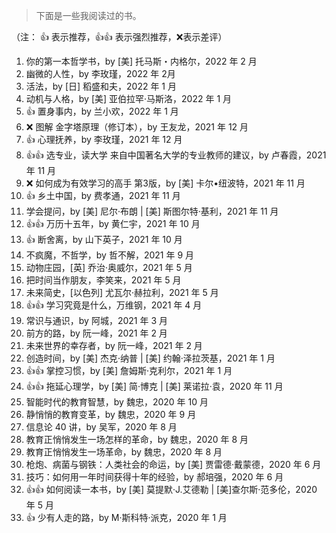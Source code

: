 > 下面是一些我阅读过的书。

（注： 👍 表示推荐，👍👍 表示强烈推荐，❌表示差评）

<!-- 
模板
1. ，by ，2022 年 1 月 
-->

1. 你的第一本哲学书，by [美] 托马斯・内格尔，2022 年 2 月 
2. 幽微的人性，by 李玫瑾，2022 年 2月 
3. 活法，by [日] 稻盛和夫，2022 年 1 月 
4. 动机与人格，by [美] 亚伯拉罕·马斯洛，2022 年 1 月 
5. 👍 置身事内，by 兰小欢，2022 年 1 月 
6. ❌ 图解 金字塔原理（修订本），by 王友龙，2021 年 12 月 
7. 👍 心理抚养，by 李玫瑾，2021 年 12 月 
8. 👍👍 选专业，读大学 来自中国著名大学的专业教师的建议，by 卢春霞，2021 年 11 月
9. ❌ 如何成为有效学习的高手 第3版，by [美] 卡尔•纽波特，2021 年 11 月
10. 👍 乡土中国，by 费孝通，2021 年 11 月
11. 学会提问，by [美] 尼尔·布朗 | [美] 斯图尔特·基利，2021 年 11 月
12. 👍👍 万历十五年，by 黄仁宇，2021 年 10 月
13. 👍 断舍离，by 山下英子，2021 年 10 月
14. 不疯魔，不哲学，by 哲不解，2021 年 9 月
15. 动物庄园，[英] 乔治·奥威尔，2021 年 5 月
16. 把时间当作朋友，李笑来，2021 年 5 月
17. 未来简史，[以色列] 尤瓦尔·赫拉利，2021 年 5 月
18. 👍👍 学习究竟是什么，万维钢，2021 年 4 月
19. 常识与通识，by 阿城，2021 年 3 月
20. 前方的路，by 阮一峰，2021 年 2 月
21. 未来世界的幸存者，by 阮一峰，2021 年 2 月
22. 创造时间，by [美] 杰克·纳普 | [美] 约翰·泽拉茨基，2021 年 1 月
23. 👍👍 掌控习惯，by [美] 詹姆斯·克利尔，2021 年 1 月
24. 👍👍 拖延心理学，by [美] 简·博克 | [美] 莱诺拉·袁，2020 年 11 月
25. 智能时代的教育智慧，by 魏忠，2020 年 10 月
26. 静悄悄的教育变革，by 魏忠，2020 年 9 月
27. 信息论 40 讲，by 吴军，2020 年 8 月
28. 教育正悄悄发生一场怎样的革命，by 魏忠，2020 年 8 月
29. 教育正悄悄发生一场革命，by 魏忠，2020 年 8 月
30. 枪炮、病菌与钢铁：人类社会的命运，by [美] 贾雷德·戴蒙德，2020 年 6 月
31. 技巧：如何用一年时间获得十年的经验，by 郝培强，2020 年 6 月
32. 👍👍 如何阅读一本书，by [美] 莫提默·J.艾德勒 | [美]查尔斯·范多伦，2020 年 5 月
33. 👍 少有人走的路，by M·斯科特·派克，2020 年 1 月


